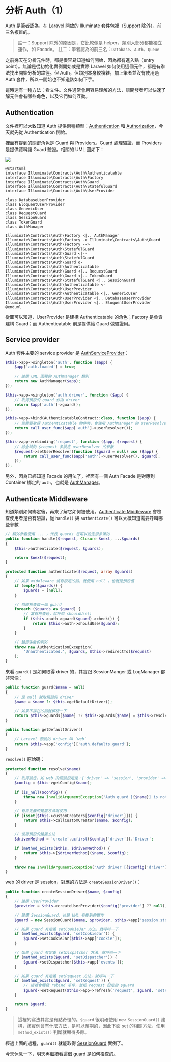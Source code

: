 # 分析 Auth（1）

Auth 是筆者認為，在 Laravel 開放的 Illuminate 套件包裡（Support 除外），前三名複雜的。

> 註一：Support 除外的原因是，它比較像是 helper，類別大部分都能獨立運作，如 Facade。
> 註二：筆者認為的前三名：`Database`、`Auth`、`Queue`

之前幾天在分析元件時，都是很容易知道如何開始，因為都有進入點（entry point）。無論是從初始化實例開始或是實際 Laravel 如何使用這個元件，都是有辦法找出開始分析的路徑。但 Auth，但類別本身較複雜，加上筆者並沒有使用過 Auth 套件，所以一開始也不知道該如何下手。

這時還有一種方法：看文件。文件通常會用容易理解的方法，讓開發者可以快速了解元件會有哪些角色，以及它們如何互動。

## Authentication

文件裡可以大致知道 Auth 提供兩種類型：[Authentication](https://laravel.com/docs/5.7/authentication) 和 [Authorization](https://laravel.com/docs/5.7/authorization)，今天就先從 Authentication 開始。

裡面有提到的關鍵角色是 Guard 與 Providers。Guard 處理驗證，而 Providers 是提供資料讓 Guard 驗證。相關的 UML 圖如下：

![](http://www.plantuml.com/plantuml/png/hLDDImGn3BtFhvW_qFa5oxBYn-9145TlUucTh1OxAIQf8FZZdLeFMnYO25w68SbxVQzvtOa2QvvY5qYHJ-2nluqnJu50yNYPI1cyol4Yw-lF1qc31uNdY2RCpVoR-DCqky_0esdoeA1uoj6EU1BaUquVOKJkEXz1fBygFa2mwTNMTKpl6KaNMdiavE1BvxVoWFEiQ1LJImSK2OdEIu_f3Pj2qNK712z5qUeDzfklOMWmwn2tNRrj0udRcZUnSjhimRb_8qlEdbM3ic5e5sb1d2_LPglYsdoONVGRPusudRFeQK9jEw7Y5fxGdmYM7zeEQSnJ_0O0)

    @startuml
    interface Illuminate\Contracts\Auth\Authenticatable
    interface Illuminate\Contracts\Auth\Factory
    interface Illuminate\Contracts\Auth\Guard
    interface Illuminate\Contracts\Auth\StatefulGuard
    interface Illuminate\Contracts\Auth\UserProvider
    
    class DatabaseUserProvider
    class EloquentUserProvider
    class GenericUser
    class RequestGuard
    class SessionGuard
    class TokenGuard
    class AuthManager
    
    Illuminate\Contracts\Auth\Factory <|.. AuthManager
    Illuminate\Contracts\Auth\Factory -> Illuminate\Contracts\Auth\Guard
    Illuminate\Contracts\Auth\Factory --> Illuminate\Contracts\Auth\StatefulGuard
    Illuminate\Contracts\Auth\Guard <|-- Illuminate\Contracts\Auth\StatefulGuard
    Illuminate\Contracts\Auth\Guard o- Illuminate\Contracts\Auth\Authenticatable
    Illuminate\Contracts\Auth\Guard <|.. RequestGuard
    Illuminate\Contracts\Auth\Guard <|.. TokenGuard
    Illuminate\Contracts\Auth\StatefulGuard <|.. SessionGuard
    Illuminate\Contracts\Auth\Authenticatable <- Illuminate\Contracts\Auth\UserProvider
    Illuminate\Contracts\Auth\Authenticatable <|.. GenericUser
    Illuminate\Contracts\Auth\UserProvider <|.. DatabaseUserProvider
    Illuminate\Contracts\Auth\UserProvider <|.. EloquentUserProvider
    @enduml

從圖可以知道，UserProvider 是建構 Authenticatable 的角色；Factory 是負責建構 Guard；而 Authenticatable 則是提供給 Guard 做驗證用。

## Service provider

Auth 套件主要的 service provider 是 [AuthServiceProvider][]：

```php
$this->app->singleton('auth', function ($app) {
    $app['auth.loaded'] = true;

    // 建構 UML 圖裡的 AuthManager 類別
    return new AuthManager($app);
});

$this->app->singleton('auth.driver', function ($app) {
    // 取得預設的 guard 作為 driver
    return $app['auth']->guard();
});

$this->app->bind(AuthenticatableContract::class, function ($app) {
    // 當需要取得 Authenticatable 物件時，會使用 AuthManager 的 userResolver 解析
    return call_user_func($app['auth']->userResolver());
});

$this->app->rebinding('request', function ($app, $request) {
    // 將全域的 $request 多設定 userResolver 的參數
    $request->setUserResolver(function ($guard = null) use ($app) {
        return call_user_func($app['auth']->userResolver(), $guard);
    });
});
```

另外，因為已經知道 Facade 的用法了，裡面有一個 Auth Facade 是對應到 Container 綁定的 `auth`，也就是 [AuthManager][]。 

## Authenticate Middleware

知道類別如何綁定後，再來了解它如何被使用。[Authenticate Middleware][] 會檢查使用者是否有驗證，從 `handle()` 與 `authenticate()` 可以大概知道需要呼叫哪些參數

```php
// 額外參數使用 ... ，代表 guards 是可以設定很多筆的
public function handle($request, Closure $next, ...$guards)
{
    $this->authenticate($request, $guards);

    return $next($request);
}

protected function authenticate($request, array $guards)
{
    // 如果 middleware 沒有設定的話，就使用 null ，也就是預設值
    if (empty($guards)) {
        $guards = [null];
    }

    // 依續檢查每一個 guard
    foreach ($guards as $guard) {
        // 當有檢查過，就呼叫 shouldUse()
        if ($this->auth->guard($guard)->check()) {
            return $this->auth->shouldUse($guard);
        }
    }

    // 驗證失敗的例外
    throw new AuthenticationException(
        'Unauthenticated.', $guards, $this->redirectTo($request)
    );
}
```

來看 `guard()` 是如何取得 driver 的，其實跟 SessionManger 或 LogManager 都非常像：

```php
public function guard($name = null)
{
    // 是 null 就取預設的 driver
    $name = $name ?: $this->getDefaultDriver();

    // 如果不存在的話就解析一下
    return $this->guards[$name] ?? $this->guards[$name] = $this->resolve($name);
}

public function getDefaultDriver()
{
    // Laravel 預設的 driver 叫 `web` 
    return $this->app['config']['auth.defaults.guard'];
}
```

`resolve()` 原始碼：

```php
protected function resolve($name)
{
    // 取得設定，如 web 的預設設定是：['driver' => 'session', 'provider' => 'users']
    $config = $this->getConfig($name);

    if (is_null($config)) {
        throw new InvalidArgumentException("Auth guard [{$name}] is not defined.");
    }

    // 有自定義的建置方法就使用
    if (isset($this->customCreators[$config['driver']])) {
        return $this->callCustomCreator($name, $config);
    }

    // 使用預設的建置方法
    $driverMethod = 'create'.ucfirst($config['driver']).'Driver';

    if (method_exists($this, $driverMethod)) {
        return $this->{$driverMethod}($name, $config);
    }

    throw new InvalidArgumentException("Auth driver [{$config['driver']}] for guard [{$name}] is not defined.");
}
```

web 的 driver 是 session，對應的方法是 `createSessionDriver()`：

```php
public function createSessionDriver($name, $config)
{
    // 建構 UserProvider
    $provider = $this->createUserProvider($config['provider'] ?? null);

    // 建構 SessionGuard，也是 UML 有提到的實作
    $guard = new SessionGuard($name, $provider, $this->app['session.store']);

    // 如果 guard 有定義 setCookieJar 方法，就呼叫一下
    if (method_exists($guard, 'setCookieJar')) {
        $guard->setCookieJar($this->app['cookie']);
    }

    // 如果 guard 有定義 setDispatcher 方法，就呼叫一下
    if (method_exists($guard, 'setDispatcher')) {
        $guard->setDispatcher($this->app['events']);
    }

    // 如果 guard 有定義 setRequest 方法，就呼叫一下
    if (method_exists($guard, 'setRequest')) {
        // 這裡會觸發 rebind 事件，並把 request 設定給 $guard
        $guard->setRequest($this->app->refresh('request', $guard, 'setRequest'));
    }

    return $guard;
}
```

> 這裡的寫法其實是有點奇怪的。`$guard` 很明確使用 `new SessionGuard()` 建構，該實例會有什麼方法，是可以預期的，因此下面 set 的相關方法，使用 `method_exists()` 判斷就顯得多餘。

經過上面的過程，`guard()` 就能取得 [SessionGuard][] 實例了。

今天休息一下，明天再繼續看這個 guard 是如何檢查的。

[AuthManager]: https://github.com/laravel/framework/blob/v5.7.6/src/Illuminate/Auth/AuthManager.php
[AuthServiceProvider]: https://github.com/laravel/framework/blob/v5.7.6/src/Illuminate/Auth/AuthServiceProvider.php
[Authenticate Middleware]: https://github.com/laravel/framework/blob/v5.7.6/src/Illuminate/Auth/Middleware/Authenticate.php
[SessionGuard]: https://github.com/laravel/framework/blob/v5.7.6/src/Illuminate/Auth/SessionGuard.php
